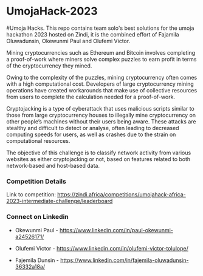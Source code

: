 # UmojaHack-2023

#Umoja Hacks.  This repo contains team solo's best solutions for the umoja hackathon 2023 hosted on Zindi, it is the combined effort of Fajamila Oluwadunsin, Okewunmi Paul and Olufemi Victor.

Mining cryptocurrencies such as Ethereum and Bitcoin involves completing a proof-of-work where miners solve complex puzzles to earn profit in terms of the cryptocurrency they mined.

Owing to the complexity of the puzzles, mining cryptocurrency often comes with a high computational cost. Developers of large cryptocurrency mining operations have created workarounds that make use of collective resources from users to complete the calculation needed for a proof-of-work.

Cryptojacking is a type of cyberattack that uses malicious scripts similar to those from large cryptocurrency houses to illegally mine cryptocurrency on other people’s machines without their users being aware. These attacks are stealthy and difficult to detect or analyse, often leading to decreased computing speeds for users, as well as crashes due to the strain on computational resources.

The objective of this challenge is to classify network activity from various websites as either cryptojacking or not, based on features related to both network-based and host-based data.

### Competition Details

Link to competition: https://zindi.africa/competitions/umojahack-africa-2023-intermediate-challenge/leaderboard

### Connect on Linkedin

* Okewunmi Paul - https://www.linkedin.com/in/paul-okewunmi-a24526171/

* Olufemi Victor - https://www.linkedin.com/in/olufemi-victor-tolulope/

* Fajemila Dunsin - https://www.linkedin.com/in/fajemila-oluwadunsin-36332a18a/
